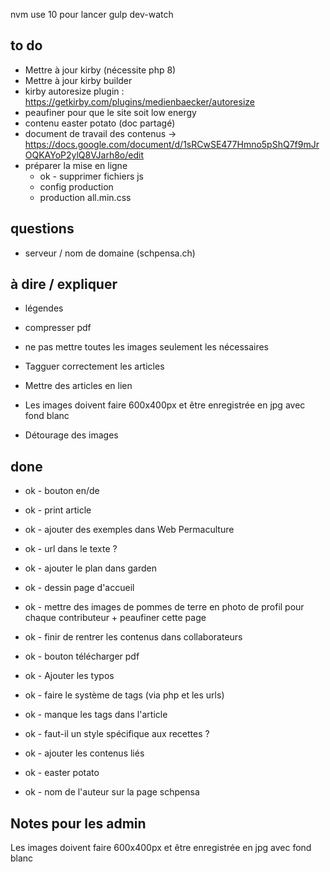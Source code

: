 nvm use 10 pour lancer gulp dev-watch


## to do
- Mettre à jour kirby (nécessite php 8)
- Mettre à jour kirby builder
- kirby autoresize plugin : https://getkirby.com/plugins/medienbaecker/autoresize
- peaufiner pour que le site soit low energy 
- contenu easter potato (doc partagé)
- document de travail des contenus -> https://docs.google.com/document/d/1sRCwSE477Hmno5pShQ7f9mJrOQKAYoP2ylQ8VJarh8o/edit 
- préparer la mise en ligne 
  + ok - supprimer fichiers js 
  + config production 
  + production all.min.css 


## questions
- serveur / nom de domaine (schpensa.ch)

## à dire / expliquer
- légendes
- compresser pdf 
- ne pas mettre toutes les images seulement les nécessaires

- Tagguer correctement les articles 
- Mettre des articles en lien 
- Les images doivent faire 600x400px et être enregistrée en jpg avec fond blanc
- Détourage des images

## done
- ok - bouton en/de
- ok - print article
- ok - ajouter des exemples dans Web Permaculture 
- ok - url dans le texte ?
- ok - ajouter le plan dans garden  
- ok - dessin page d'accueil 
- ok - mettre des images de pommes de terre en photo de profil pour chaque contributeur + peaufiner cette page 
- ok - finir de rentrer les contenus dans collaborateurs


- ok - bouton télécharger pdf
- ok - Ajouter les typos
- ok - faire le système de tags (via php et les urls)
- ok - manque les tags dans l'article
- ok - faut-il un style spécifique aux recettes ?
- ok - ajouter les contenus liés
- ok - easter potato
- ok - nom de l'auteur sur la page schpensa

## Notes pour les admin
Les images doivent faire 600x400px et être enregistrée en jpg avec fond blanc
